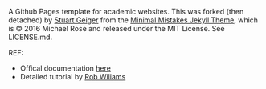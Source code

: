 A Github Pages template for academic websites. This was forked (then detached) by [Stuart Geiger](https://github.com/staeiou) from the [Minimal Mistakes Jekyll Theme](https://mmistakes.github.io/minimal-mistakes/), which is © 2016 Michael Rose and released under the MIT License. See LICENSE.md.

REF:

- Offical documentation [here](https://academicpages.github.io/markdown/)
- Detailed tutorial by [Rob Wiliams](https://jayrobwilliams.com/posts/2020/06/academic-website/)
